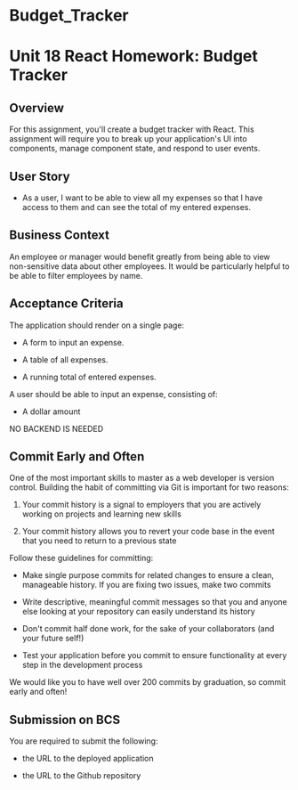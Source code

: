 # Budget_Tracker

# Unit 18 React Homework: Budget Tracker

## Overview

For this assignment, you'll create a budget tracker with React. This assignment will require you to break up your application's UI into components, manage component state, and respond to user events.

## User Story

* As a user, I want to be able to view all my expenses so that I have access to them and can see the total of my entered expenses.

## Business Context

An employee or manager would benefit greatly from being able to view non-sensitive data about other employees. It would be particularly helpful to be able to filter employees by name.

## Acceptance Criteria

The application should render on a single page:

  * A form to input an expense.

  * A table of all expenses.

  * A running total of entered expenses.
  
A user should be able to input an expense, consisting of: 

  * A dollar amount

NO BACKEND IS NEEDED

## Commit Early and Often

One of the most important skills to master as a web developer is version control. Building the habit of committing via Git is important for two reasons:

1. Your commit history is a signal to employers that you are actively working on projects and learning new skills

2. Your commit history allows you to revert your code base in the event that you need to return to a previous state

Follow these guidelines for committing:

* Make single purpose commits for related changes to ensure a clean, manageable history. If you are fixing two issues, make two commits

* Write descriptive, meaningful commit messages so that you and anyone else looking at your repository can easily understand its history

* Don't commit half done work, for the sake of your collaborators (and your future self!)

* Test your application before you commit to ensure functionality at every step in the development process

We would like you to have well over 200 commits by graduation, so commit early and often!


## Submission on BCS

You are required to submit the following:

* the URL to the deployed application

* the URL to the Github repository

